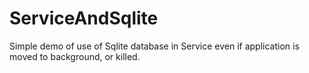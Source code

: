 # ServiceAndSqlite
Simple demo of use of Sqlite database in Service even if application is moved to background, or killed.
